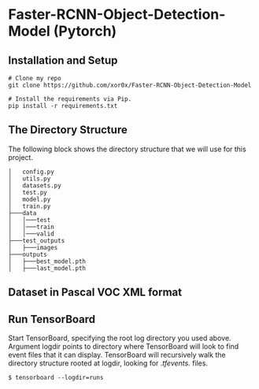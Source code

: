 # Faster-RCNN-Object-Detection-Model (Pytorch)


## Installation and Setup
    # Clone my repo
    git clone https://github.com/xor0x/Faster-RCNN-Object-Detection-Model
    
    # Install the requirements via Pip.
    pip install -r requirements.txt

## The Directory Structure
The following block shows the directory structure that we will use for this project.

    │   config.py
    │   utils.py
    │   datasets.py
    │   test.py
    │   model.py
    │   train.py
    ├───data
    │   │───test
    │   │───train
    │   │───valid
    ├───test_outputs
    │   ├───images
    ├───outputs
    │   ├───best_model.pth
    │   ├───last_model.pth

## Dataset in Pascal VOC XML format

## Run TensorBoard

Start TensorBoard, specifying the root log directory you used above. Argument logdir points to directory where TensorBoard will look to find event files that it can display.      TensorBoard will recursively walk the directory structure rooted at logdir, looking for .*tfevents.* files.

    $ tensorboard --logdir=runs

